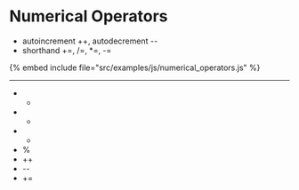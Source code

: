 # Numerical Operators

* autoincrement ++, autodecrement --
* shorthand +=, /=, *=, -=

{% embed include file="src/examples/js/numerical_operators.js" %}

---

* +
* -
* *
* %
* ++
* --
* +=


